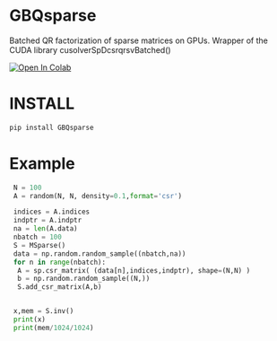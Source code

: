 GBQsparse
========

Batched QR factorization of sparse matrices on GPUs. Wrapper of the CUDA library cusolverSpDcsrqrsvBatched()


[![Open In Colab](https://colab.research.google.com/assets/colab-badge.svg)](https://colab.research.google.com/drive/1vxz6taqxNGwhbRNKO-uyEb4y6HZhZhHI)

INSTALL
========

```bash
pip install GBQsparse
```

Example
========

```python
 N = 100
 A = random(N, N, density=0.1,format='csr')

 indices = A.indices
 indptr = A.indptr
 na = len(A.data)
 nbatch = 100
 S = MSparse()
 data = np.random.random_sample((nbatch,na))
 for n in range(nbatch):
  A = sp.csr_matrix( (data[n],indices,indptr), shape=(N,N) )
  b = np.random.random_sample((N,))
  S.add_csr_matrix(A,b)


 x,mem = S.inv()
 print(x)
 print(mem/1024/1024)
 ```
